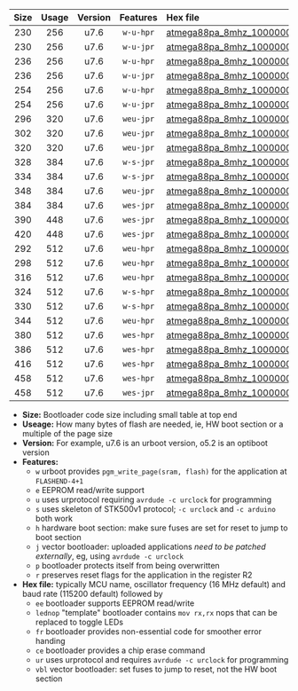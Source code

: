 |Size|Usage|Version|Features|Hex file|
|:-:|:-:|:-:|:-:|:--|
|230|256|u7.6|`w-u-hpr`|[atmega88pa_8mhz_1000000bps_ur.hex](https://raw.githubusercontent.com/stefanrueger/urboot/main/atmega88pa_8mhz_1000000bps_ur.hex)|
|230|256|u7.6|`w-u-jpr`|[atmega88pa_8mhz_1000000bps_ur_vbl.hex](https://raw.githubusercontent.com/stefanrueger/urboot/main/atmega88pa_8mhz_1000000bps_ur_vbl.hex)|
|236|256|u7.6|`w-u-hpr`|[atmega88pa_8mhz_1000000bps_lednop_ur.hex](https://raw.githubusercontent.com/stefanrueger/urboot/main/atmega88pa_8mhz_1000000bps_lednop_ur.hex)|
|236|256|u7.6|`w-u-jpr`|[atmega88pa_8mhz_1000000bps_lednop_ur_vbl.hex](https://raw.githubusercontent.com/stefanrueger/urboot/main/atmega88pa_8mhz_1000000bps_lednop_ur_vbl.hex)|
|254|256|u7.6|`w-u-hpr`|[atmega88pa_8mhz_1000000bps_lednop_fr_ur.hex](https://raw.githubusercontent.com/stefanrueger/urboot/main/atmega88pa_8mhz_1000000bps_lednop_fr_ur.hex)|
|254|256|u7.6|`w-u-jpr`|[atmega88pa_8mhz_1000000bps_lednop_fr_ur_vbl.hex](https://raw.githubusercontent.com/stefanrueger/urboot/main/atmega88pa_8mhz_1000000bps_lednop_fr_ur_vbl.hex)|
|296|320|u7.6|`weu-jpr`|[atmega88pa_8mhz_1000000bps_ee_ur_vbl.hex](https://raw.githubusercontent.com/stefanrueger/urboot/main/atmega88pa_8mhz_1000000bps_ee_ur_vbl.hex)|
|302|320|u7.6|`weu-jpr`|[atmega88pa_8mhz_1000000bps_ee_lednop_ur_vbl.hex](https://raw.githubusercontent.com/stefanrueger/urboot/main/atmega88pa_8mhz_1000000bps_ee_lednop_ur_vbl.hex)|
|320|320|u7.6|`weu-jpr`|[atmega88pa_8mhz_1000000bps_ee_lednop_fr_ur_vbl.hex](https://raw.githubusercontent.com/stefanrueger/urboot/main/atmega88pa_8mhz_1000000bps_ee_lednop_fr_ur_vbl.hex)|
|328|384|u7.6|`w-s-jpr`|[atmega88pa_8mhz_1000000bps_vbl.hex](https://raw.githubusercontent.com/stefanrueger/urboot/main/atmega88pa_8mhz_1000000bps_vbl.hex)|
|334|384|u7.6|`w-s-jpr`|[atmega88pa_8mhz_1000000bps_lednop_vbl.hex](https://raw.githubusercontent.com/stefanrueger/urboot/main/atmega88pa_8mhz_1000000bps_lednop_vbl.hex)|
|348|384|u7.6|`weu-jpr`|[atmega88pa_8mhz_1000000bps_ee_lednop_fr_ce_ur_vbl.hex](https://raw.githubusercontent.com/stefanrueger/urboot/main/atmega88pa_8mhz_1000000bps_ee_lednop_fr_ce_ur_vbl.hex)|
|384|384|u7.6|`wes-jpr`|[atmega88pa_8mhz_1000000bps_ee_vbl.hex](https://raw.githubusercontent.com/stefanrueger/urboot/main/atmega88pa_8mhz_1000000bps_ee_vbl.hex)|
|390|448|u7.6|`wes-jpr`|[atmega88pa_8mhz_1000000bps_ee_lednop_vbl.hex](https://raw.githubusercontent.com/stefanrueger/urboot/main/atmega88pa_8mhz_1000000bps_ee_lednop_vbl.hex)|
|420|448|u7.6|`wes-jpr`|[atmega88pa_8mhz_1000000bps_ee_lednop_fr_vbl.hex](https://raw.githubusercontent.com/stefanrueger/urboot/main/atmega88pa_8mhz_1000000bps_ee_lednop_fr_vbl.hex)|
|292|512|u7.6|`weu-hpr`|[atmega88pa_8mhz_1000000bps_ee_ur.hex](https://raw.githubusercontent.com/stefanrueger/urboot/main/atmega88pa_8mhz_1000000bps_ee_ur.hex)|
|298|512|u7.6|`weu-hpr`|[atmega88pa_8mhz_1000000bps_ee_lednop_ur.hex](https://raw.githubusercontent.com/stefanrueger/urboot/main/atmega88pa_8mhz_1000000bps_ee_lednop_ur.hex)|
|316|512|u7.6|`weu-hpr`|[atmega88pa_8mhz_1000000bps_ee_lednop_fr_ur.hex](https://raw.githubusercontent.com/stefanrueger/urboot/main/atmega88pa_8mhz_1000000bps_ee_lednop_fr_ur.hex)|
|324|512|u7.6|`w-s-hpr`|[atmega88pa_8mhz_1000000bps.hex](https://raw.githubusercontent.com/stefanrueger/urboot/main/atmega88pa_8mhz_1000000bps.hex)|
|330|512|u7.6|`w-s-hpr`|[atmega88pa_8mhz_1000000bps_lednop.hex](https://raw.githubusercontent.com/stefanrueger/urboot/main/atmega88pa_8mhz_1000000bps_lednop.hex)|
|344|512|u7.6|`weu-hpr`|[atmega88pa_8mhz_1000000bps_ee_lednop_fr_ce_ur.hex](https://raw.githubusercontent.com/stefanrueger/urboot/main/atmega88pa_8mhz_1000000bps_ee_lednop_fr_ce_ur.hex)|
|380|512|u7.6|`wes-hpr`|[atmega88pa_8mhz_1000000bps_ee.hex](https://raw.githubusercontent.com/stefanrueger/urboot/main/atmega88pa_8mhz_1000000bps_ee.hex)|
|386|512|u7.6|`wes-hpr`|[atmega88pa_8mhz_1000000bps_ee_lednop.hex](https://raw.githubusercontent.com/stefanrueger/urboot/main/atmega88pa_8mhz_1000000bps_ee_lednop.hex)|
|416|512|u7.6|`wes-hpr`|[atmega88pa_8mhz_1000000bps_ee_lednop_fr.hex](https://raw.githubusercontent.com/stefanrueger/urboot/main/atmega88pa_8mhz_1000000bps_ee_lednop_fr.hex)|
|458|512|u7.6|`wes-hpr`|[atmega88pa_8mhz_1000000bps_ee_lednop_fr_ce.hex](https://raw.githubusercontent.com/stefanrueger/urboot/main/atmega88pa_8mhz_1000000bps_ee_lednop_fr_ce.hex)|
|458|512|u7.6|`wes-jpr`|[atmega88pa_8mhz_1000000bps_ee_lednop_fr_ce_vbl.hex](https://raw.githubusercontent.com/stefanrueger/urboot/main/atmega88pa_8mhz_1000000bps_ee_lednop_fr_ce_vbl.hex)|

- **Size:** Bootloader code size including small table at top end
- **Useage:** How many bytes of flash are needed, ie, HW boot section or a multiple of the page size
- **Version:** For example, u7.6 is an urboot version, o5.2 is an optiboot version
- **Features:**
  + `w` urboot provides `pgm_write_page(sram, flash)` for the application at `FLASHEND-4+1`
  + `e` EEPROM read/write support
  + `u` uses urprotocol requiring `avrdude -c urclock` for programming
  + `s` uses skeleton of STK500v1 protocol; `-c urclock` and `-c arduino` both work
  + `h` hardware boot section: make sure fuses are set for reset to jump to boot section
  + `j` vector bootloader: uploaded applications *need to be patched externally*, eg, using `avrdude -c urclock`
  + `p` bootloader protects itself from being overwritten
  + `r` preserves reset flags for the application in the register R2
- **Hex file:** typically MCU name, oscillator frequency (16 MHz default) and baud rate (115200 default) followed by
  + `ee` bootloader supports EEPROM read/write
  + `lednop` "template" bootloader contains `mov rx,rx` nops that can be replaced to toggle LEDs
  + `fr` bootloader provides non-essential code for smoother error handing
  + `ce` bootloader provides a chip erase command
  + `ur` uses urprotocol and requires `avrdude -c urclock` for programming
  + `vbl` vector bootloader: set fuses to jump to reset, not the HW boot section
